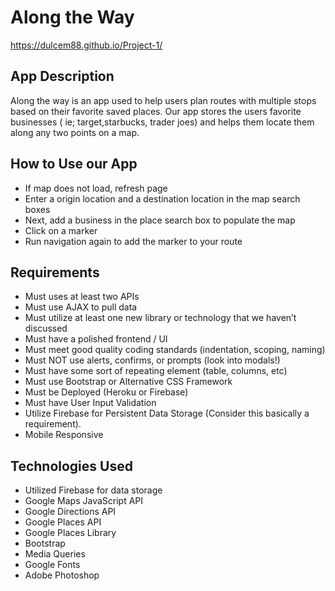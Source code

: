 # Along the Way

https://dulcem88.github.io/Project-1/


## App Description
Along the way is an app used to help users plan routes with multiple stops based on their favorite saved places.  Our app stores the users favorite businesses ( ie; target,starbucks, trader joes) and helps them locate them along any two points on a map.

## How to Use our App

- If map does not load, refresh page
- Enter a origin location and a destination location in the map search boxes
- Next, add a business in the place search box to populate the map
- Click on a marker
- Run navigation again to add the marker to your route

## Requirements
- Must uses at least two APIs
- Must use AJAX to pull data
- Must utilize at least one new library or technology that we haven’t discussed
- Must have a polished frontend / UI
- Must meet good quality coding standards (indentation, scoping, naming)
- Must NOT use alerts, confirms, or prompts (look into modals!)
- Must have some sort of repeating element (table, columns, etc)
- Must use Bootstrap or Alternative CSS Framework
- Must be Deployed (Heroku or Firebase)
- Must have User Input Validation
- Utilize Firebase for Persistent Data Storage (Consider this basically a requirement).
- Mobile Responsive

## Technologies Used

- Utilized Firebase for data storage
- Google Maps JavaScript API
- Google Directions API
- Google Places API
- Google Places Library
- Bootstrap
- Media Queries 
- Google Fonts
- Adobe Photoshop
